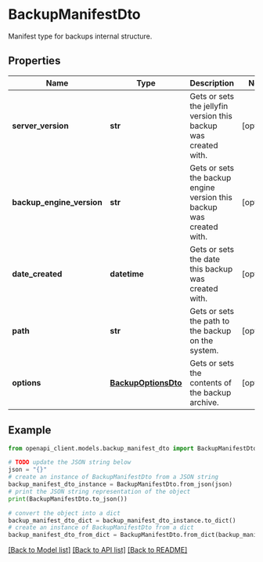 # BackupManifestDto

Manifest type for backups internal structure.

## Properties

Name | Type | Description | Notes
------------ | ------------- | ------------- | -------------
**server_version** | **str** | Gets or sets the jellyfin version this backup was created with. | [optional] 
**backup_engine_version** | **str** | Gets or sets the backup engine version this backup was created with. | [optional] 
**date_created** | **datetime** | Gets or sets the date this backup was created with. | [optional] 
**path** | **str** | Gets or sets the path to the backup on the system. | [optional] 
**options** | [**BackupOptionsDto**](BackupOptionsDto.md) | Gets or sets the contents of the backup archive. | [optional] 

## Example

```python
from openapi_client.models.backup_manifest_dto import BackupManifestDto

# TODO update the JSON string below
json = "{}"
# create an instance of BackupManifestDto from a JSON string
backup_manifest_dto_instance = BackupManifestDto.from_json(json)
# print the JSON string representation of the object
print(BackupManifestDto.to_json())

# convert the object into a dict
backup_manifest_dto_dict = backup_manifest_dto_instance.to_dict()
# create an instance of BackupManifestDto from a dict
backup_manifest_dto_from_dict = BackupManifestDto.from_dict(backup_manifest_dto_dict)
```
[[Back to Model list]](../README.md#documentation-for-models) [[Back to API list]](../README.md#documentation-for-api-endpoints) [[Back to README]](../README.md)


